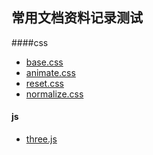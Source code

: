 ## 常用文档资料记录测试
####css
  - [base.css]
  - [animate.css]
  - [reset.css]
  - [normalize.css]

#### js
  - [three.js]

   [base.css]: <https://github.com/shenshuai89/store/blob/master/css/base.css>
   [animate.css]: <https://github.com/shenshuai89/store/blob/master/css/animate.css>
   [reset.css]: <https://github.com/shenshuai89/store/blob/master/css/reset.css>
   [normalize.css]: <https://github.com/shenshuai89/store/blob/master/css/normalize.css>
   [three.js]: <https://github.com/shenshuai89/store/blob/master/js/three.js>
